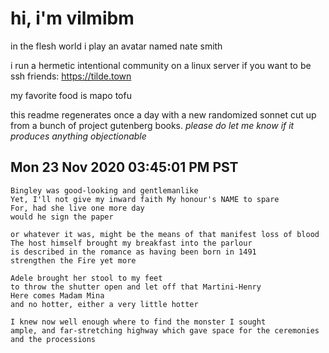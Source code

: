 # hi, i'm vilmibm

in the flesh world i play an avatar named nate smith

i run a hermetic intentional community on a linux server if you want to be ssh friends: https://tilde.town

my favorite food is mapo tofu

this readme regenerates once a day with a new randomized sonnet cut up from a bunch of project gutenberg books.
_please do let me know if it produces anything objectionable_

## Mon 23 Nov 2020 03:45:01 PM PST

    Bingley was good-looking and gentlemanlike
    Yet, I'll not give my inward faith My honour's NAME to spare
    For, had she live one more day
    would he sign the paper
    
    or whatever it was, might be the means of that manifest loss of blood
    The host himself brought my breakfast into the parlour
    is described in the romance as having been born in 1491
    strengthen the Fire yet more
    
    Adele brought her stool to my feet
    to throw the shutter open and let off that Martini-Henry
    Here comes Madam Mina
    and no hotter, either a very little hotter
    
    I knew now well enough where to find the monster I sought
    ample, and far-stretching highway which gave space for the ceremonies and the processions
